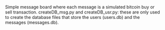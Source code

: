 Simple message board where each message is a simulated bitcoin buy or sell transaction.
createDB_msg.py and createDB_usr.py: these are only used to create the database files that store the users (users.db) and the messages (messages.db).
